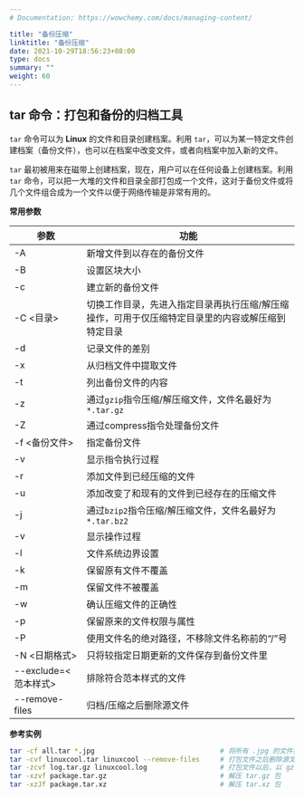 ```yaml
---
# Documentation: https://wowchemy.com/docs/managing-content/

title: "备份压缩"
linktitle: "备份压缩"
date: 2021-10-29T18:56:23+08:00
type: docs
summary: ""
weight: 60
---
```


<!--more-->

## tar 命令：打包和备份的归档工具

`tar` 命令可以为 **Linux** 的文件和目录创建档案。利用 `tar`，可以为某一特定文件创建档案（备份文件），也可以在档案中改变文件，或者向档案中加入新的文件。

`tar` 最初被用来在磁带上创建档案，现在，用户可以在任何设备上创建档案。利用 `tar` 命令，可以把一大堆的文件和目录全部打包成一个文件，这对于备份文件或将几个文件组合成为一个文件以便于网络传输是非常有用的。

**常用参数**

| 参数                 | 功能                                                         |
| -------------------- | ------------------------------------------------------------ |
| -A                   | 新增文件到以存在的备份文件                                   |
| -B                   | 设置区块大小                                                 |
| -c                   | 建立新的备份文件                                             |
| -C <目录>            | 切换工作目录，先进入指定目录再执行压缩/解压缩操作，可用于仅压缩特定目录里的内容或解压缩到特定目录 |
| -d                   | 记录文件的差别                                               |
| -x                   | 从归档文件中提取文件                                         |
| -t                   | 列出备份文件的内容                                           |
| -z                   | 通过`gzip`指令压缩/解压缩文件，文件名最好为`*.tar.gz`        |
| -Z                   | 通过compress指令处理备份文件                                 |
| -f <备份文件>        | 指定备份文件                                                 |
| -v                   | 显示指令执行过程                                             |
| -r                   | 添加文件到已经压缩的文件                                     |
| -u                   | 添加改变了和现有的文件到已经存在的压缩文件                   |
| -j                   | 通过`bzip2`指令压缩/解压缩文件，文件名最好为`*.tar.bz2`      |
| -v                   | 显示操作过程                                                 |
| -l                   | 文件系统边界设置                                             |
| -k                   | 保留原有文件不覆盖                                           |
| -m                   | 保留文件不被覆盖                                             |
| -w                   | 确认压缩文件的正确性                                         |
| -p                   | 保留原来的文件权限与属性                                     |
| -P                   | 使用文件名的绝对路径，不移除文件名称前的“/”号                |
| -N <日期格式>        | 只将较指定日期更新的文件保存到备份文件里                     |
| --exclude=<范本样式> | 排除符合范本样式的文件                                       |
| --remove-files       | 归档/压缩之后删除源文件                                      |

**参考实例**

```bash
tar -cf all.tar *.jpg                               # 将所有 .jpg 的文件打成一个名为 all.tar 的包
tar -cvf linuxcool.tar linuxcool --remove-files     # 打包文件之后删除源文件
tar -zcvf log.tar.gz linuxcool.log                  # 打包文件以后，以 gzip 压缩
tar -xzvf package.tar.gz                            # 解压 tar.gz 包
tar -xzJf package.tar.xz                            # 解压 tar.xz 包
```